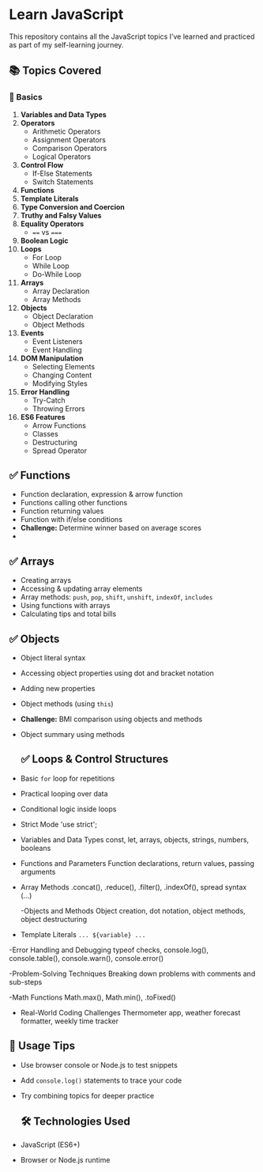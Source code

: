 # Learn JavaScript

This repository contains all the JavaScript topics I’ve learned and practiced as part of my self-learning journey.

## 📚 Topics Covered

### 🔹 Basics
1. **Variables and Data Types**
2. **Operators**
   - Arithmetic Operators
   - Assignment Operators
   - Comparison Operators
   - Logical Operators
3. **Control Flow**
   - If-Else Statements
   - Switch Statements
4. **Functions**
5. **Template Literals**
6. **Type Conversion and Coercion**
7. **Truthy and Falsy Values**
8. **Equality Operators**
   - `==` vs `===`
9. **Boolean Logic**
10. **Loops**
    - For Loop
    - While Loop
    - Do-While Loop
11. **Arrays**
    - Array Declaration
    - Array Methods
12. **Objects**
    - Object Declaration
    - Object Methods
13. **Events**
    - Event Listeners
    - Event Handling
14. **DOM Manipulation**
    - Selecting Elements
    - Changing Content
    - Modifying Styles
15. **Error Handling**
    - Try-Catch
    - Throwing Errors
16. **ES6 Features**
    - Arrow Functions
    - Classes
    - Destructuring
    - Spread Operator
      
## ✅ Functions
- Function declaration, expression & arrow function  
- Functions calling other functions  
- Function returning values  
- Function with if/else conditions  
- **Challenge:** Determine winner based on average scores
- 
## ✅ Arrays
- Creating arrays  
- Accessing & updating array elements  
- Array methods: `push`, `pop`, `shift`, `unshift`, `indexOf`, `includes`  
- Using functions with arrays  
- Calculating tips and total bills

## ✅ Objects
- Object literal syntax  
- Accessing object properties using dot and bracket notation  
- Adding new properties  
- Object methods (using `this`)  
- **Challenge:** BMI comparison using objects and methods  
- Object summary using methods

  ## ✅ Loops & Control Structures
- Basic `for` loop for repetitions  
- Practical looping over data  
- Conditional logic inside loops

-  Strict Mode
 'use strict';

- Variables and Data Types
 const, let, arrays, objects, strings, numbers, booleans

- Functions and Parameters
 Function declarations, return values, passing arguments

- Array Methods
 .concat(), .reduce(), .filter(), .indexOf(), spread syntax (...)

  -Objects and Methods
 Object creation, dot notation, object methods, object destructuring

- Template Literals
 `... ${variable} ...`

-Error Handling and Debugging
 typeof checks, console.log(), console.table(), console.warn(), console.error()

 -Problem-Solving Techniques
 Breaking down problems with comments and sub-steps

 -Math Functions
 Math.max(), Math.min(), .toFixed()

 - Real-World Coding Challenges
 Thermometer app, weather forecast formatter, weekly time tracker

  ## 🧠 Usage Tips
- Use browser console or Node.js to test snippets  
- Add `console.log()` statements to trace your code  
- Try combining topics for deeper practice

  ## 🛠 Technologies Used
- JavaScript (ES6+)  
- Browser or Node.js runtime
